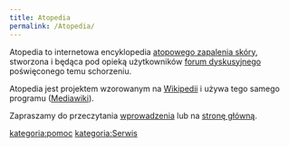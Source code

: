 ```yaml
---
title: Atopedia
permalink: /Atopedia/
---
```


Atopedia to internetowa encyklopedia [atopowego zapalenia skóry](/atopedia/atopowe_zapalenie_skóry "wikilink"), stworzona i będąca pod opieką użytkowników [forum dyskusyjnego](/atopedia/forum_dyskusyjne "wikilink") poświęconego temu schorzeniu.

Atopedia jest projektem wzorowanym na [Wikipedii](/atopedia/wikipedia:Wikipedia "wikilink") i używa tego samego programu ([Mediawiki](/atopedia/wikipedia:Mediawiki "wikilink")).

Zapraszamy do przeczytania [wprowadzenia](/atopedia/Atopowe_Zapalenie_Skóry:Wstęp "wikilink") lub na [stronę główną](/atopedia/strona_główna "wikilink").

[kategoria:pomoc](/atopedia/kategoria:pomoc "wikilink") [kategoria:Serwis](/atopedia/kategoria:Serwis "wikilink")